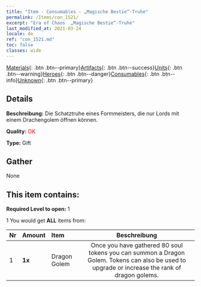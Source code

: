 ```yaml
---
title: "Item - Consumables - „Magische Bestie“-Truhe"
permalink: /Items/con_1521/
excerpt: "Era of Chaos  „Magische Bestie“-Truhe"
last_modified_at: 2021-03-24
locale: de
ref: "con_1521.md"
toc: false
classes: wide
---
```

 [Materials](/de/Items/){: .btn .btn--primary}[Artifacts](/de/Items/Artifacts/){: .btn .btn--success}[Units](/de/Items/Units/){: .btn .btn--warning}[Heroes](/de/Items/Heroes/){: .btn .btn--danger}[Consumables](/de/Items/Consumables/){: .btn .btn--info}[Unknown](/de/Items/Unknown/){: .btn .btn--primary}

## Details
 **Beschreibung:** Die Schatztruhe eines Formmeisters, die nur Lords mit einem Drachengolem öffnen können.

 **Quality:** <span style="color: #FF0000">OK</span>

 **Type:** Gift

## Gather

  None

## This item contains:

 **Required Level to open:** 1

 1 You would get **ALL** items  from:

  | Nr | Amount |     Item    | Beschreibung |
  |:---|:-------|:------------|:-----------:|
  | 1 |  **1x** | Dragon Golem | Once you have gathered 80 soul tokens you can summon a Dragon Golem. Tokens can also be used to upgrade or increase the rank of dragon golems.  | 
